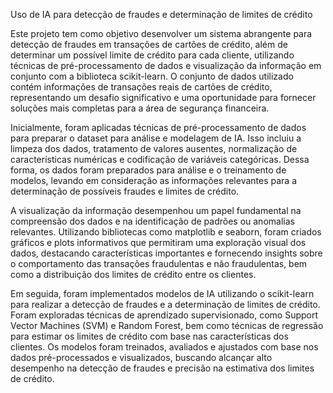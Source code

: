 Uso de IA para detecção de fraudes e determinação de limites de crédito 

Este projeto tem como objetivo desenvolver um sistema abrangente para detecção de fraudes em transações de cartões de crédito, além de determinar um possível limite de crédito para cada cliente, utilizando técnicas de pré-processamento de dados e visualização da informação em conjunto com a biblioteca scikit-learn. O conjunto de dados utilizado contém informações de transações reais de cartões de crédito, representando um desafio significativo e uma oportunidade para fornecer soluções mais completas para a área de segurança financeira.

Inicialmente, foram aplicadas técnicas de pré-processamento de dados para preparar o dataset para análise e modelagem de IA. Isso incluiu a limpeza dos dados, tratamento de valores ausentes, normalização de características numéricas e codificação de variáveis categóricas. Dessa forma, os dados foram preparados para análise e o treinamento de modelos, levando em consideração as informações relevantes para a determinação de possíveis fraudes e limites de crédito.

A visualização da informação desempenhou um papel fundamental na compreensão dos dados e na identificação de padrões ou anomalias relevantes. Utilizando bibliotecas como matplotlib e seaborn, foram criados gráficos e plots informativos que permitiram uma exploração visual dos dados, destacando características importantes e fornecendo insights sobre o comportamento das transações fraudulentas e não fraudulentas, bem como a distribuição dos limites de crédito entre os clientes.

Em seguida, foram implementados modelos de IA utilizando o scikit-learn para realizar a detecção de fraudes e a determinação de limites de crédito. Foram exploradas técnicas de aprendizado supervisionado, como Support Vector Machines (SVM) e Random Forest, bem como técnicas de regressão para estimar os limites de crédito com base nas características dos clientes. Os modelos foram treinados, avaliados e ajustados com base nos dados pré-processados e visualizados, buscando alcançar alto desempenho na detecção de fraudes e precisão na estimativa dos limites de crédito.
